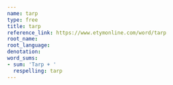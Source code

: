 ```yaml
---
name: tarp
type: free
title: tarp
reference_link: https://www.etymonline.com/word/tarp
root_name: 
root_language: 
denotation: 
word_sums:
- sum: 'Tarp + '
  respelling: tarp
---
```

